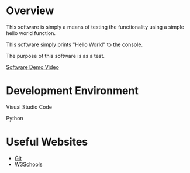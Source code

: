 # Overview

This software is simply a means of testing the functionality using a simple hello world function.

This software simply prints "Hello World" to the console.

The purpose of this software is as a test.

[Software Demo Video](https://youtu.be/88RDFYjl9aA)

# Development Environment

Visual Studio Code

Python

# Useful Websites

* [Git](https://git-scm.com/)
* [W3Schools](https://www.w3schools.com/)